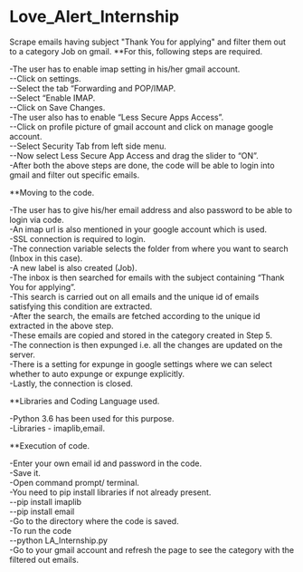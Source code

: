 # Love_Alert_Internship
Scrape emails having subject "Thank You for applying" and filter them out to a category Job on gmail. 
**For this, following steps are required.  

-The user has to enable imap setting in his/her gmail account.  
--Click on settings.  
--Select the tab “Forwarding and POP/IMAP.  
--Select “Enable IMAP.  
--Click on Save Changes.  
-The user also has to enable “Less Secure Apps Access”.  
--Click on profile picture of gmail account and click on manage google account.  
--Select Security Tab from left side menu.  
--Now select Less Secure App Access and drag the slider to “ON”.  
-After both the above steps are done, the code will be able to login into gmail and filter out specific emails.   

**Moving  to the code.  

-The user has to give his/her email address and also password to be able to login via code.  
-An imap url is also mentioned in your google account which is used.  
-SSL connection is required to login.  
-The connection variable selects the folder from where you want to search (Inbox in this case).  
-A new label is also created (Job).  
-The inbox is then searched for emails with the subject containing “Thank You for applying”.  
-This search is carried out on all emails and the unique id of emails satisfying this condition are extracted.  
-After the search, the emails are fetched according to the unique id extracted in the above step.  
-These emails are copied and stored in the category created in Step 5.  
-The connection is then expunged i.e. all the changes are updated on the server.  
-There is a setting for expunge in google settings where we can select whether to auto expunge or expunge explicitly.  
-Lastly, the connection is closed.  

**Libraries and Coding Language used.  

-Python 3.6 has been used for this purpose.  
-Libraries - imaplib,email.  

**Execution of code.  

-Enter your own email id and password in the code.  
-Save it.  
-Open command prompt/ terminal.  
-You need to pip install libraries if not already present.  
--pip install imaplib  
--pip install email  
-Go to the directory where the code is saved.  
-To run the code  
--python LA_Internship.py  
-Go to your gmail account and refresh the page to see the category with the filtered out emails.  

